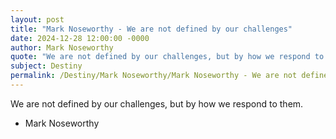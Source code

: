 ```yaml
---
layout: post
title: "Mark Noseworthy - We are not defined by our challenges"
date: 2024-12-28 12:00:00 -0000
author: Mark Noseworthy
quote: "We are not defined by our challenges, but by how we respond to them."
subject: Destiny
permalink: /Destiny/Mark Noseworthy/Mark Noseworthy - We are not defined by our challenges
---
```


We are not defined by our challenges, but by how we respond to them.

- Mark Noseworthy
